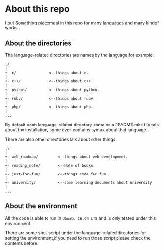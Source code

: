 # About this repo
I put Something piecemeal in this repo for many languages and many kindof works.

## About the directories
The language-related directories are names by the language,for example:
```
./
|
+- c/				<--things about c.
|
+- c++/ 			<--things about c++.
|
+- python/			<--things about python.
|
+- ruby/			<--things about ruby.
|
+- php/				<--things about php.
|
...
```

By default each language-related directory contains a README.mkd file talk about the installation, some even contains syntax about that language.

There are also other directories talk about other things.
```
.\
|
+- web_roadmap/			<--things about web development.
|
+- reading_note/		<--Note of books.
|
+- just-for-fun/ 		<--things code for fun.
|
+- university/			<--some learning-documents about university
|
...
```

## About the environment
All the code is able to run in `Ubuntu 16.04 LTS` and is only tested under this environment.

There are some shell script under the language-related directories for setting the environment,if you need to run those script please check the contents before.
